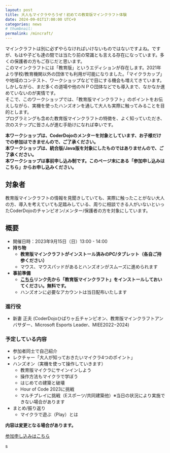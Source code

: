 ```yaml
---
layout: post
title: 大人もマイクラやろうぜ！初めての教育版マインクラフト体験
date: 2024-09-01T17:00:00 UTC+9
categories: news
# thumbnail: 
permalink: /mincraft/
---
```


マインクラフトは別に必ずやらなければいけないものではないですよね。ですが、もはや子ども達の間では当たり前の常識とも言える存在になっています。多くの保護者の方もご存じだと思います。<br />
このマインクラフトには「教育版」というエディションが存在します。2021年より学校/教育機関以外の団体でも利用が可能になりました。「マイクラカップ」や地域のコンテスト、ワークショップなどで目にする機会も増えてきています。しかしながら、まだ多くの道場や他のＮＰＯ団体などでも導入まで、なかなか進めていないのが実情です。<br />
そこで、このワークショップでは、「教育版マインクラフト」のポイントをお伝えしながら、実機を使ったハンズオンを通して大人も実際に触ってみることを目的とします。<br />
プログラミングも含めた教育版マインクラフトの特徴を、よく知っていただき、次のステップに皆さんが進む手助けになれば幸いです。<br />

**本ワークショップは、CoderDojoのメンターを対象としています、お子様だけでの参加はできませんので、ご了承ください。**<br />
**本ワークショップは、統合版/Java版を対象にしたものではありませんので、ご了承ください。**<br />
**本ワークショップは事前申し込み制です。このページ末にある「参加申し込みはこちら」からお申し込みください。**<br />

## 対象者
教育版マインクラフトの情報を見聞きしていても、実際に触ったことがない大人の方、導入を考えていても足踏みしている、周りに相談できる人がいないといったCoderDojoのチャンピオン/メンター/保護者の方を対象にしています。

## 概要
- 開催日時：2023年9月15日（日）13:00 - 14:00
- **持ち物**
    - **教育版マインクラフトがインストール済みのPC/タブレット（各自ご持参ください）**
    - マウス、マウスパッドがあるとハンズオンがスムーズに進められます
- **事前準備**
    - **[こちら](https://education.minecraft.net/ja-jp/get-started/download)リンク先から「教育版マインクラフト」をインストールしておいてください。無料です。**
    - ハンズオンに必要なアカウントは当日配布いたします

### 進行役
- 新妻 正夫 (CoderDojoひばりヶ丘チャンピオン、教育版マインクラフトアンバサダー、Microsoft Esports Leader、MIEE2022−2024) 

### 予定している内容
- 参加者同士で自己紹介
- レクチャー「大人が知っておきたいマイクラ4つのポイント」
- ハンズオン（実機を使って操作していきます）
  - 教育版マイクラにサインインしよう
  - 操作方法もマイクラで学ぼう
  - はじめての建築と破壊
  - Hour of Code 2023に挑戦
  - マルチプレイに挑戦（Eスポーツ/共同建築他）※当日の状況により実施できない場合があります
- まとめ/振り返り
  - マイクラで遊ぶ（Play）とは


**内容は変更となる場合があります。**

<div class='framed_button'>
    <a href='TODO' target='_blank'>参加申し込みはこちら</a>
</div>


s